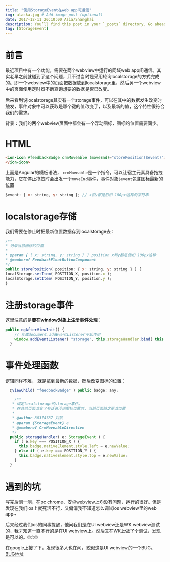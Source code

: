 ```yaml
---
title: "使用StorageEvent在web app间通信"
img: alaska.jpg # Add image post (optional)
date: 2017-12-11 20:10:00 Asia/Shanghai
description: You’ll find this post in your `_posts` directory. Go ahead and edit it and re-build the site to see your changes. # Add post description (optional)
tag: [StorageEvent]
---
```


# 前言

最近项目中有一个功能，需要在两个webview中运行的同域web app间通信。其实老早之前就碰到了这个问题，只不过当时是采用轮询localstorage的方式完成的。即一个webview中的页面把数据放到localstorage里，然后另一个webview中的页面使用定时器不断查询想要的数据是否已改变。

后来看到说localstorage其实有一个storage事件，可以在其中的数据发生改变时触发，事件对象中可以获取是哪个键的值改变了，以及最新的值，这个特性很符合我们的需求。

背景：我们的两个webview页面中都会有一个浮动图标，图标的位置需要同步。

# HTML

```html
<ion-icon #feedbackBadge crmMoveable (moveEnd)="storePosition($event)">
</ion-icon>
```

上面是Angular的模板语法， `crmMoveable`是一个指令，可以让宿主元素具备拖拽能力，它在停止拖拽时会出发一个`moveEnd`事件，事件对象`$event`包含图标最新的位置

```js
$event: { x: string, y: string }; // x和y都是形如 100px这样的字符串
```

# localstorage存储

我们需要在停止时把最新位置数据存到localstorage去：

```js
/**
* 记录当前图标的位置
*
* @param { { x: string, y: string } } position x和y都是例如 100px这种
* @memberof FeedbackFloatButtonComponent
*/
public storePosition( position: { x: string, y: string } ) {
localStorage.setItem( POSITION_X, position.x );
localStorage.setItem( POSITION_Y, position.y );
}
```

# 注册storage事件

这里注意的是**要在window对象上注册事件处理**：

```js
public ngAfterViewInit() {
    // 写成document.addEventListener不起作用
    window.addEventListener( "storage", this.storageHandler.bind( this ), false );
  }
```

# 事件处理函数

逻辑同样不难， 就是拿到最新的数据，然后改变图标的位置：

```js
  @ViewChild( "feedbackBadge" ) public badge: any;

	/**
   * 绑定localstorage的storage事件。
   * 在其他页面改变了有话说浮动图标位置时，当前页面随之更改位置
   *
   * @author 80374787 刘斌
   * @param {StorageEvent} e
   * @memberof CrmMoveableDirective
   */
  public storageHandler( e: StorageEvent ) {
    if ( e.key === POSITION_X ) {
      this.badge.nativeElement.style.left = e.newValue;
    } else if ( e.key === POSITION_Y ) {
      this.badge.nativeElement.style.top = e.newValue;
    }
  }
```

# 遇到的坑

写完后测一测，在pc chrome、安卓webview上均没有问题，运行的很好。但是发现在我们ios上就死活不行，又偏偏我不知道怎么调试ios webview里的web app~

后来经过我们ios的同事提醒，他问我们是在UI webview还是WK webview测试的，我才知道一直不行的是在UI webview上。然后又在WK上做了个测试，发现是可以的。🙄🙄🙄

在google上搜了下，发现很多人也在问，貌似这是UI webview的一个BUG。 [BUG地址](https://bugs.webkit.org/show_bug.cgi?id=145565)

